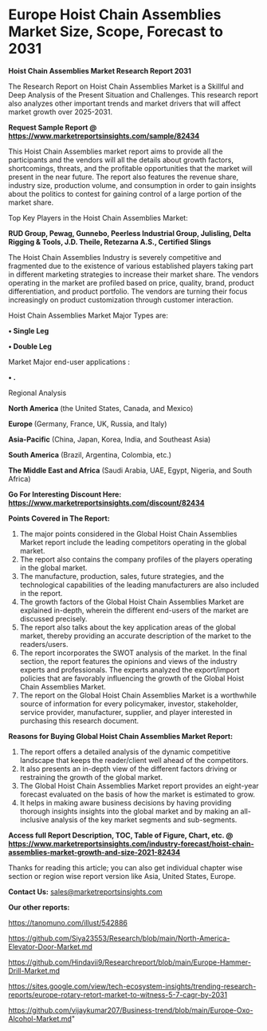 # Europe Hoist Chain Assemblies Market Size, Scope, Forecast to 2031

<strong>Hoist Chain Assemblies Market Research Report 2031</strong>

The Research Report on Hoist Chain Assemblies Market is a Skillful and Deep Analysis of the Present Situation and Challenges. This research report also analyzes other important trends and market drivers that will affect market growth over 2025-2031.

<strong>Request Sample Report @ <a href=https://www.marketreportsinsights.com/sample/82434>https://www.marketreportsinsights.com/sample/82434</a></strong>

This Hoist Chain Assemblies market report aims to provide all the participants and the vendors will all the details about growth factors, shortcomings, threats, and the profitable opportunities that the market will present in the near future. The report also features the revenue share, industry size, production volume, and consumption in order to gain insights about the politics to contest for gaining control of a large portion of the market share.

Top Key Players in the Hoist Chain Assemblies Market:

<strong>RUD Group, Pewag, Gunnebo, Peerless Industrial Group, Julisling, Delta Rigging & Tools, J.D. Theile, Retezarna A.S., Certified Slings</strong>

The Hoist Chain Assemblies Industry is severely competitive and fragmented due to the existence of various established players taking part in different marketing strategies to increase their market share. The vendors operating in the market are profiled based on price, quality, brand, product differentiation, and product portfolio. The vendors are turning their focus increasingly on product customization through customer interaction.

Hoist Chain Assemblies Market Major Types are:

<strong>• Single Leg

• Double Leg</strong>

Market Major end-user applications :

<strong>• .</strong>

Regional Analysis

</u><strong><b>North America</b></strong> (the United States, Canada, and Mexico)

<strong><b>Europe </b></strong>(Germany, France, UK, Russia, and Italy)

<strong><b>Asia-Pacific</b></strong> (China, Japan, Korea, India, and Southeast Asia)

<strong><b>South America</b></strong> (Brazil, Argentina, Colombia, etc.)

<strong><b>The Middle East and Africa</b></strong> (Saudi Arabia, UAE, Egypt, Nigeria, and South Africa)

<strong>Go For Interesting Discount Here: <a href=https://www.marketreportsinsights.com/discount/82434>https://www.marketreportsinsights.com/discount/82434</a></strong>

<strong>Points Covered in The Report:</strong>
<ol>
  <li>The major points considered in the Global Hoist Chain Assemblies Market report include the leading competitors operating in the global market.</li>
  <li>The report also contains the company profiles of the players operating in the global market.</li>
  <li>The manufacture, production, sales, future strategies, and the technological capabilities of the leading manufacturers are also included in the report.</li>
  <li>The growth factors of the Global Hoist Chain Assemblies Market are explained in-depth, wherein the different end-users of the market are discussed precisely.</li>
  <li>The report also talks about the key application areas of the global market, thereby providing an accurate description of the market to the readers/users.</li>
  <li>The report incorporates the SWOT analysis of the market. In the final section, the report features the opinions and views of the industry experts and professionals. The experts analyzed the export/import policies that are favorably influencing the growth of the Global Hoist Chain Assemblies Market.</li>
  <li>The report on the Global Hoist Chain Assemblies Market is a worthwhile source of information for every policymaker, investor, stakeholder, service provider, manufacturer, supplier, and player interested in purchasing this research document.</li>
</ol>
<strong>Reasons for Buying Global Hoist Chain Assemblies Market Report:</strong>

<ol>
  <li>The report offers a detailed analysis of the dynamic competitive landscape that keeps the reader/client well ahead of the competitors.</li>
  <li>It also presents an in-depth view of the different factors driving or restraining the growth of the global market.</li>
  <li>The Global Hoist Chain Assemblies Market report provides an eight-year forecast evaluated on the basis of how the market is estimated to grow.</li>
  <li>It helps in making aware business decisions by having providing thorough insights insights into the global market and by making an all-inclusive analysis of the key market segments and sub-segments.</li>
</ol>
<strong>Access full Report Description, TOC, Table of Figure, Chart, etc. @ <a href=https://www.marketreportsinsights.com/industry-forecast/hoist-chain-assemblies-market-growth-and-size-2021-82434>https://www.marketreportsinsights.com/industry-forecast/hoist-chain-assemblies-market-growth-and-size-2021-82434</a></strong>


Thanks for reading this article; you can also get individual chapter wise section or region wise report version like Asia, United States, Europe.

<strong>Contact Us:</strong>
sales@marketreportsinsights.com

<strong>Our other reports:</strong>

<a href=https://tanomuno.com/illust/542886>https://tanomuno.com/illust/542886</a>

<a href=https://github.com/Siya23553/Research/blob/main/North-America-Elevator-Door-Market.md>https://github.com/Siya23553/Research/blob/main/North-America-Elevator-Door-Market.md</a>

<a href=https://github.com/Hindavii9/Researchreport/blob/main/Europe-Hammer-Drill-Market.md>https://github.com/Hindavii9/Researchreport/blob/main/Europe-Hammer-Drill-Market.md</a>

<a href=https://sites.google.com/view/tech-ecosystem-insights/trending-research-reports/europe-rotary-retort-market-to-witness-5-7-cagr-by-2031>https://sites.google.com/view/tech-ecosystem-insights/trending-research-reports/europe-rotary-retort-market-to-witness-5-7-cagr-by-2031</a>

<a href=https://github.com/vijaykumar207/Business-trend/blob/main/Europe-Oxo-Alcohol-Market.md>https://github.com/vijaykumar207/Business-trend/blob/main/Europe-Oxo-Alcohol-Market.md</a>"
